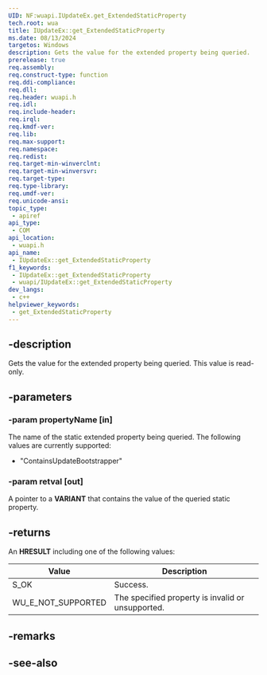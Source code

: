 ```yaml
---
UID: NF:wuapi.IUpdateEx.get_ExtendedStaticProperty
tech.root: wua
title: IUpdateEx::get_ExtendedStaticProperty
ms.date: 08/13/2024
targetos: Windows
description: Gets the value for the extended property being queried.
prerelease: true
req.assembly: 
req.construct-type: function
req.ddi-compliance: 
req.dll: 
req.header: wuapi.h
req.idl: 
req.include-header: 
req.irql: 
req.kmdf-ver: 
req.lib: 
req.max-support: 
req.namespace: 
req.redist: 
req.target-min-winverclnt: 
req.target-min-winversvr: 
req.target-type: 
req.type-library: 
req.umdf-ver: 
req.unicode-ansi: 
topic_type:
 - apiref
api_type:
 - COM
api_location:
 - wuapi.h
api_name:
 - IUpdateEx::get_ExtendedStaticProperty
f1_keywords:
 - IUpdateEx::get_ExtendedStaticProperty
 - wuapi/IUpdateEx::get_ExtendedStaticProperty
dev_langs:
 - c++
helpviewer_keywords:
 - get_ExtendedStaticProperty
---
```


## -description

Gets the value for the extended property being queried. This value is read-only.

## -parameters

### -param propertyName [in]

The name of the static extended property being queried. The following values are currently supported:

* "ContainsUpdateBootstrapper"

### -param retval [out]

A pointer to a **VARIANT** that contains the value of the queried static property.

## -returns

An **HRESULT** including one of the following values:

| Value | Description |
|-------|-------------|
| S_OK | Success. |
| WU_E_NOT_SUPPORTED | The specified property is invalid or unsupported. |

## -remarks

## -see-also

